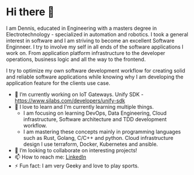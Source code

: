 # Hi there 👋

I am Dennis, educated in Engineering with a masters degree in Electrotechnology
\- specialized in automation and robotics. I took a general interest in software
and I am striving to become an excellent Software Enginneer. I try to
involve my self in all ends of the software applications I work on. From
application platform infrastructure to the developer operations, business logic
and all the way to the frontend.

I try to optimize my own software development workflow for creating solid and
reliable software applications while knowing why I am developing the application
feature for the clients use case.

- 🔭 I’m currently working on IoT Gateways. Unify SDK - https://www.silabs.com/developers/unify-sdk
- 🌱 I love to learn and I'm currently learning multiple things.
  - I am focusing on learning DevOps, Data Engineering, Cloud infrastructure, Software architecture and TDD development workflow.
  - I am mastering these concepts mainly in programming languages such as Rust, Golang, C/C++ and python. Cloud infrastructure design I use terraform, Docker, Kubernetes and ansible.
- 👯 I’m looking to collaborate on interesting projects!
- 📫 How to reach me: [LinkedIn](https://www.linkedin.com/in/dennis-jensen-159b5012a)
- ⚡ Fun fact: I am very Geeky and love to play sports.
